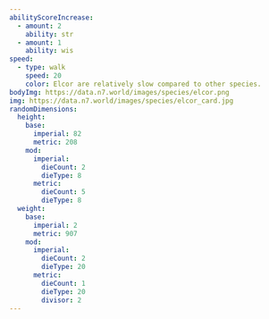 ```yaml
---
abilityScoreIncrease:
  - amount: 2
    ability: str
  - amount: 1
    ability: wis
speed:
  - type: walk
    speed: 20
    color: Elcor are relatively slow compared to other species.
bodyImg: https://data.n7.world/images/species/elcor.png
img: https://data.n7.world/images/species/elcor_card.jpg
randomDimensions:
  height:
    base:
      imperial: 82
      metric: 208
    mod:
      imperial:
        dieCount: 2
        dieType: 8
      metric:
        dieCount: 5
        dieType: 8
  weight:
    base:
      imperial: 2
      metric: 907
    mod:
      imperial:
        dieCount: 2
        dieType: 20
      metric:
        dieCount: 1
        dieType: 20
        divisor: 2
---
```

